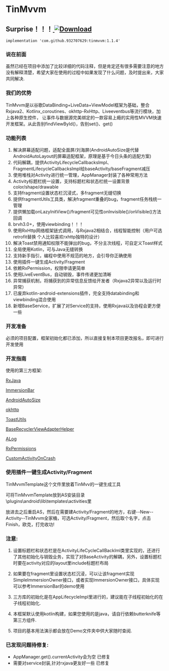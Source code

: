 # TinMvvm #

## Surprise！！！[ ![Download](https://api.bintray.com/packages/soushin/maven/TinMvvm/images/download.svg?version=1.1.4) ](https://bintray.com/soushin/maven/TinMvvm/1.1.4/link)
`implementation 'com.github.932707629:tinmvvm:1.1.4'`

### 说在前面 ###
虽然已经在项目中添加了比较详细的代码注释，但是肯定还有很多需要注意的地方没有解释清楚，希望大家在使用的过程中如果发现了什么问题，及时提出来，大家共同解决.

### 我们的优势 ###
TinMvvm是以谷歌DataBinding+LiveData+ViewModel框架为基础，整合Rxjava2、Kotlinx_coroutines、okhttp-RxHttp、Liveeventbus等流行模块，加上各种原生控件，
让事件与数据源完美绑定的一款容易上瘾的实用性MVVM快速开发框架。从此告别findViewById()，告别set()、get()

### 功能列表 ###

1. 解决屏幕适配问题，适配全面屏/刘海屏(AndroidAutoSize是代替AndroidAutoLayout的屏幕适配框架，原理是基于今日头条的适配方案)
2. 代码解耦，提供ActivityLifecycleCallbacksImpl、FragmentLifecycleCallbacksImpl给baseActivity/baseFragment减压
3. 使用堆栈对Activity进行统一管理，AppManager封装了各种常用方法
4. Activity标题栏统一设置，支持标题栏和状态栏统一设置背景color/shape/drawable
5. 支持fragment设置状态栏沉浸式，多fragment无缝切换
6. 提供fragmentUtils工具类，解决fragment重叠的bug，fragment任务栈统一管理
7. 提供懒加载onLazyInitView()/fragment可见性onInvisible()/onVisible()方法回调
8. brvh3.0+，使用viewbinding！！！
9. 使用RxHttp网络框架链式调用，与Rxjava2相结合，线程智能控制（用户可选retrofit替换 个人比较喜欢rxhttp独特的设计）
10. 解决Toast禁用通知权限不能弹出的bug，不分主次线程，可自定义Toast样式
11. 全局使用Kotlin，可与Java无缝转换
12. 支持新手指引，编程中使用不规范的地方，会引导你正确使用
13. 使用插件一键生成Activity/Fragment
14. 依赖RxPermission，权限申请更简单
15. 使用LiveEventBus，自动销毁，事件传递更加清晰
16. 异常捕获机制，将捕获到的异常信息反馈给开发者（Rxjava2异常以及运行时异常）
17. 已废弃kotlin-android-extensions插件，完全支持databinding和viewbinding混合使用
18. 新增BaseService，扩展了对Service的支持，使用Rxjava以及协程会更方便一些

### 开发准备 ###

必须的项目配置，框架初始化都已添加，所以直接复制本项目更改报名，即可进行开发使用

### 开发指南 ###

使用的第三方框架:

[RxJava](https://github.com/ReactiveX/RxJava "RxJava")

[ImmersionBar](https://github.com/gyf-dev/ImmersionBar "ImmersionBar")

[AndroidAutoSize](https://github.com/JessYanCoding/AndroidAutoSize)

[okhttp](https://github.com/square/okhttp "okhttp")

[ToastUtils](https://github.com/getActivity/ToastUtils "ToastUtils")

[BaseRecyclerViewAdapterHelper](https://github.com/CymChad/BaseRecyclerViewAdapterHelper "BaseRecyclerViewAdapterHelper")

[ALog](https://github.com/Blankj/ALog "ALog")

[RxPermissions](https://github.com/tbruyelle/RxPermissions "RxPermissions")

[CustomActivityOnCrash](https://github.com/Ereza/CustomActivityOnCrash "CustomActivityOnCrash")


### 使用插件一键生成Activity/Fragment ###

TinMvvmTemplate这个文件里放着TinMvv的一键生成工具

可将TinMvvmTemplate放到AS安装目录\plugins\android\lib\templates\activities里

放进去之后重启AS，然后在需要建Activity/Fragment的地方，右键--New--Activity--TinMvvm全家桶，可选Activity/Fragment，然后取个名字，点击Finish，欧克，打完收功!

### 注意: ###

1. 设置标题栏和状态栏是在ActivityLifeCycleCallBackIml类里实现的，还进行了其他初始化与销毁业务，实现了对BaseActivity的解耦，另外，设置标题栏时要在activity对应的layout里include标题栏布局

2. 如果要在fragment里设置状态栏沉浸，可以让该fragment实现SimpleImmersionOwner接口，或者实现ImmersionOwner接口，具体实现可以参考ImmersionBar的demo使用

3. 三方库的初始化是在AppLifecycleImpl里进行的，建议能在子线程初始化的在子线程初始化.

4. 本框架默认使用kotlin构建，如果您使用的是java，请自行依赖butterknife等第三方组件.

5. 项目的基本用法演示都会放在Demo文件夹中供大家随时查阅.

### 已发现问题待修复: ###

- AppManager.get().currentActivity会为空 已修复
- 需要对service封装,针对rxjava更友好一些 已修复









